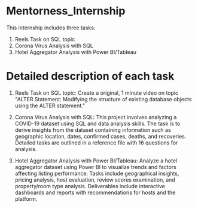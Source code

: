 # Mentorness_Internship

This internship includes three tasks:

1. Reels Task on SQL topic
2. Corona Virus Analysis with SQL
3. Hotel Aggregator Analysis with Power BI/Tableau

# Detailed description of each task

1. Reels Task on SQL topic:
Create a original, 1 minute video on topic "ALTER Statement: Modifying the structure of existing database objects using the ALTER statement."

2. Corona Virus Analysis with SQL:
This project involves analyzing a COVID-19 dataset using SQL and data analysis skills. The task is to derive insights from the dataset containing information such as geographic location, dates, confirmed cases,
deaths, and recoveries. Detailed tasks are outlined in a reference file with 16 questions for analysis.

3. Hotel Aggregator Analysis with Power BI/Tableau:
Analyze a hotel aggregator dataset using Power BI to visualize trends and factors affecting listing performance. Tasks include geographical insights, pricing analysis, host evaluation, review scores examination, and property/room type analysis. Deliverables include interactive dashboards and reports with recommendations for hosts and the platform.
